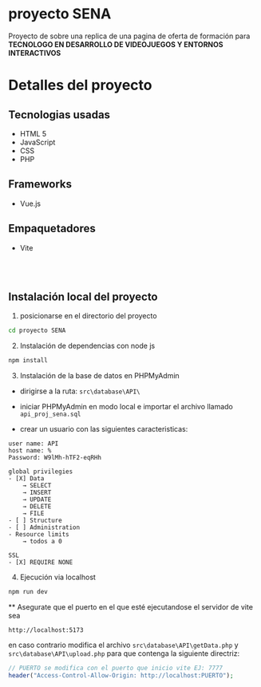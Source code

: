# proyecto SENA
Proyecto de sobre una replica de una pagina de oferta de formación para <b>TECNOLOGO EN DESARROLLO DE VIDEOJUEGOS Y ENTORNOS INTERACTIVOS</b> 

# Detalles del proyecto

## Tecnologias usadas
- HTML 5
- JavaScript
- CSS
- PHP

## Frameworks
- Vue.js

## Empaquetadores
- Vite

<br>
<br>

## Instalación local del proyecto

1. posicionarse en el directorio del proyecto

```sh
cd proyecto SENA
```

2.  Instalación de dependencias con node js

```sh
npm install
```

3.  Instalación de la base de datos en PHPMyAdmin

-  dirigirse a la ruta: ```src\database\API\``` 

- iniciar PHPMyAdmin en modo local e importar el archivo llamado ```api_proj_sena.sql```

- crear un usuario con las siguientes caracteristicas:
```
user name: API
host name: %
Password: W9lMh-hTF2-eqRHh

global privilegies
- [X] Data
    → SELECT
    → INSERT
    → UPDATE
    → DELETE
    → FILE
- [ ] Structure
- [ ] Administration
- Resource limits
    → todos a 0

SSL
- [X] REQUIRE NONE
```

4. Ejecución via localhost 

```sh
npm run dev
```

** Asegurate que el puerto en el que esté ejecutandose el servidor de vite sea 
```
http://localhost:5173
```

en caso contrario modifica el archivo ```src\database\API\getData.php``` y ```src\database\API\upload.php```
para que contenga la siguiente directriz:

```php
// PUERTO se modifica con el puerto que inicio vite EJ: 7777
header("Access-Control-Allow-Origin: http://localhost:PUERTO");
```
